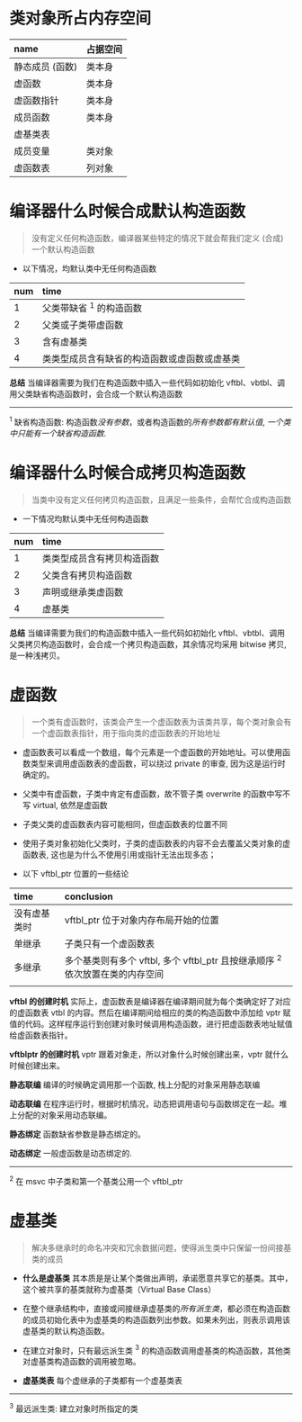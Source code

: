 # 类对象所占内存空间


| name     | 占据空间    |
|:-----|:-----|
| 静态成员 (函数)    |  类本身   |
| 虚函数     | 类本身     |
| 虚函数指针     | 类本身     |
| 成员函数     | 类本身     |
| 虚基类表| |
| 成员变量 | 类对象|
| 虚函数表 | 列对象 |



# 编译器什么时候合成默认构造函数


> 没有定义任何构造函数，编译器某些特定的情况下就会帮我们定义 (合成) 一个默认构造函数





- 以下情况，均默认类中无任何构造函数

| num     | time     |
|:-----|:-----|
| 1     | 父类带缺省 $^{1}$ 的构造函数  |
| 2     | 父类或子类带虚函数     |
| 3 |  含有虚基类    |
| 4     | 类类型成员含有缺省的构造函数或虚函数或虚基类     |

**总结**   当编译器需要为我们在构造函数中插入一些代码如初始化 vftbl、vbtbl、调用父类缺省构造函数时，会合成一个默认构造函数

--- 
$^{1}$  缺省构造函数: 构造函数*没有参数*，或者构造函数的*所有参数都有默认值*, *一个类中只能有一个缺省构造函数*.



# 编译器什么时候合成拷贝构造函数
> 当类中没有定义任何拷贝构造函数，且满足一些条件，会帮忙合成构造函数


- 一下情况均默认类中无任何构造函数

|  num    |   time   |
|:-----|:-----|
|  1   |  类类型成员含有拷贝构造函数    |
|  2    |  父类含有拷贝构造函数    |
|  3    |  声明或继承类虚函数   |
| 4| 虚基类|

**总结**  当编译需要为我们的构造函数中插入一些代码如初始化 vftbl、vbtbl、调用父类拷贝构造函数时，会合成一个拷贝构造函数，其余情况均采用 bitwise 拷贝, 是一种浅拷贝。



# 虚函数

> 一个类有虚函数时，该类会产生一个虚函数表为该类共享，每个类对象会有一个虚函数表指针，用于指向类的虚函数表的开始地址



- 虚函数表可以看成一个数组，每个元素是一个虚函数的开始地址。可以使用函数类型来调用虚函数表的虚函数，可以绕过 private 的审查, 因为这是运行时确定的。

- 父类中有虚函数，子类中肯定有虚函数，故不管子类 overwrite 的函数中写不写 virtual, 依然是虚函数

- 子类父类的虚函数表内容可能相同，但虚函数表的位置不同

- 使用子类对象初始化父类时，子类的虚函数表的内容不会去覆盖父类对象的虚函数表, 这也是为什么不使用引用或指针无法出现多态；


- 以下 vftbl_ptr 位置的一些结论

|  time    | conclusion     |
|:-----|:-----|
| 没有虚基类时     |  vftbl_ptr 位于对象内存布局开始的位置    |
| 单继承     | 子类只有一个虚函数表     |
| 多继承     | 多个基类则有多个 vftbl, 多个 vftbl_ptr 且按继承顺序 $^{2}$ 依次放置在类的内存空间     |
| | |


**vftbl 的创建时机** 实际上，虚函数表是编译器在编译期间就为每个类确定好了对应的虚函数表 vtbl 的内容。然后在编译期间给相应的类的构造函数中添加给 vptr 赋值的代码。这样程序运行到创建对象时候调用构造函数，进行把虚函数表地址赋值给虚函数表指针。

**vftblptr 的创建时机**  vptr 跟着对象走，所以对象什么时候创建出来，vptr 就什么时候创建出来。


**静态联编** 编译的时候确定调用那一个函数, 栈上分配的对象采用静态联编

**动态联编** 在程序运行时，根据时机情况，动态把调用语句与函数绑定在一起。堆上分配的对象采用动态联编。


**静态绑定**  函数缺省参数是静态绑定的。

**动态绑定**  一般虚函数是动态绑定的.


--- 
$^{2}$ 在 msvc 中子类和第一个基类公用一个 vftbl_ptr





# 虚基类

> 解决多继承时的命名冲突和冗余数据问题，使得派生类中只保留一份间接基类的成员

- **什么是虚基类** 其本质是是让某个类做出声明，承诺愿意共享它的基类。其中，这个被共享的基类就称为虚基类（Virtual Base Class）


- 在整个继承结构中，直接或间接继承虚基类的*所有派生类*，都必须在构造函数的成员初始化表中为虚基类的构造函数列出参数。如果未列出，则表示调用该虚基类的默认构造函数。
- 在建立对象时，只有最远派生类 $^{3}$ 的构造函数调用虚基类的构造函数，其他类对虚基类构造函数的调用被忽略。


- **虚基类表** 每个虚继承的子类都有一个虚基类表


--- 
$^3$  最远派生类: 建立对象时所指定的类

